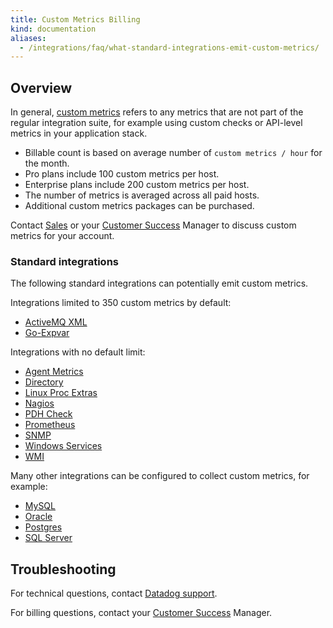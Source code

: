 ```yaml
---
title: Custom Metrics Billing
kind: documentation
aliases:
  - /integrations/faq/what-standard-integrations-emit-custom-metrics/
---
```


## Overview

In general, [custom metrics][1] refers to any metrics that are not part of the regular integration suite, for example using custom checks or API-level metrics in your application stack.

* Billable count is based on average number of `custom metrics / hour` for the month.
* Pro plans include 100 custom metrics per host.
* Enterprise plans include 200 custom metrics per host.
* The number of metrics is averaged across all paid hosts.
* Additional custom metrics packages can be purchased.

Contact [Sales][2] or your [Customer Success][3] Manager to discuss custom metrics for your account.

### Standard integrations

The following standard integrations can potentially emit custom metrics.

Integrations limited to 350 custom metrics by default:

* [ActiveMQ XML][4]
* [Go-Expvar][5]

Integrations with no default limit:

* [Agent Metrics][6]
* [Directory][7]
* [Linux Proc Extras][8]
* [Nagios][9]
* [PDH Check][10]
* [Prometheus][11]
* [SNMP][12]
* [Windows Services][13]
* [WMI][14]

Many other integrations can be configured to collect custom metrics, for example:

* [MySQL][15]
* [Oracle][16]
* [Postgres][17]
* [SQL Server][18]

## Troubleshooting

For technical questions, contact [Datadog support][19].

For billing questions, contact your [Customer Success][3] Manager.

[1]: /developers/metrics/custom_metrics
[2]: mailto:sales@datadoghq.com
[3]: mailto:success@datadoghq.com
[4]: /integrations/activemq/#activemq-xml-integration
[5]: /integrations/go_expvar
[6]: /integrations/agent_metrics
[7]: /integrations/directory
[8]: /integrations/linux_proc_extras
[9]: /integrations/nagios
[10]: /integrations/pdh_check
[11]: /integrations/prometheus
[12]: /integrations/snmp
[13]: /integrations/windows_service
[14]: /integrations/wmi_check
[15]: /integrations/mysql
[16]: /integrations/oracle
[17]: /integrations/postgres
[18]: /integrations/sqlserver
[19]: /help
